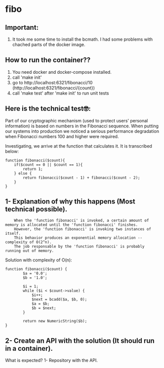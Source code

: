 # fibo

## Important:
1. It took me some time to install the bcmath. I had some problems with chached parts of the docker image.


## How to run the container??

1. You need docker and docker-compose installed.
2. call 'make init'
3. go to http://localhost:6321/fibonacci/10
                    (http://localhost:6321/fibonacci/{count})
4. call 'make test' after 'make init' to run unit tests

## Here is the technical test🤓:
Part of our cryptographic mechanism (used to protect users' personal information) is based on numbers in the Fibonacci sequence.
When putting our systems into production we noticed a serious
performance degradation when Fibonacci numbers 100 and higher were required.

Investigating, we arrive at the function that calculates it. It is transcribed below:
```
function fibonacci($count){
	if($count == 0 || $count == 1){
		return 1;
	} else {
		return fibonacci($count - 1) + fibonacci($count - 2);
	}
}
```
## 1- Explanation of why this happens (Most technical possible).
		
		When the 'function fibonacci' is invoked, a certain amount of memory is allocated until the 'function fibonacci' finishes.
		However, the 'function fibonacci' is invoking two instances of itself.
		This behavior produces an exponential memory allocation -- complexity of O(2^n).
		The job responsable by the 'function fibonacci' is probably running out of memory.  


Solution with complexity of O(n):	
```
function fibonacci($count) {
        $a = '0.0';
        $b = '1.0';
    
        $i = 1;
        while ($i < $count->value) {
            $i++;
            $next = bcadd($a, $b, 0);
            $a = $b;
            $b = $next;
        }
        
        return new NumericString($b);
}
```
	
## 2- Create an API with the solution (It should run in a container).
What is expected?
	1- Repository with the API.